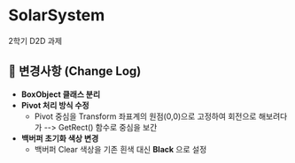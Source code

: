 # SolarSystem
2학기 D2D 과제


## 📝 변경사항 (Change Log)
- **BoxObject 클래스 분리**
- **Pivot 처리 방식 수정**
  - Pivot 중심을 Transform 좌표계의 원점(0,0)으로 고정하여 회전으로 해보려다가 --> GetRect() 함수로 중심을 보간
- **백버퍼 초기화 색상 변경**
  - 백버퍼 Clear 색상을 기존 흰색 대신 **Black** 으로 설정
